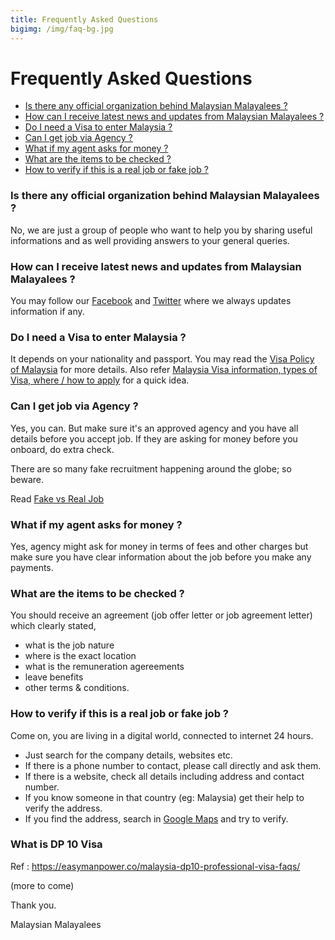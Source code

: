 ```yaml
---
title: Frequently Asked Questions
bigimg: /img/faq-bg.jpg
---
```


# Frequently Asked Questions
- [Is there any official organization behind Malaysian Malayalees ?](#is-there-any-official-organization-behind-malaysian-malayalees-)
- [How can I receive latest news and updates from Malaysian Malayalees ?](#how-can-i-receive-latest-news-and-updates-from-malaysian-malayalees-)
- [Do I need a Visa to enter Malaysia ?](#do-i-need-a-visa-to-enter-malaysia-)
- [Can I get job via Agency ?](#can-i-get-job-via-agency-)
- [What if my agent asks for money ?](#what-if-my-agent-asks-for-money-)
- [What are the items to be checked ?](#what-are-the-items-to-be-checked-)
- [How to verify if this is a real job or fake job ?](#how-to-verify-if-this-is-a-real-job-or-fake-job-)

### Is there any official organization behind Malaysian Malayalees ?
No, we are just a group of people who want to help you by sharing useful informations and as well providing answers to your general queries.

### How can I receive latest news and updates from Malaysian Malayalees ?
You may follow our [Facebook](https://www.facebook.com/MalaysianMalayalees) and [Twitter](https://twitter.com/mymalayalees) where we always updates information if any.

### Do I need a Visa to enter Malaysia ?
It depends on your nationality and passport. You may read the [Visa Policy of Malaysia](https://en.wikipedia.org/wiki/Visa_policy_of_Malaysia) for more details.
Also refer [Malaysia Visa information, types of Visa, where / how to apply](http://www.klia2.info/trips/malaysia/malaysia-visa-information) for a quick idea.

### Can I get job via Agency ?
Yes, you can. But make sure it's an approved agency and you have all details before you accept job. If they are asking for money before you onboard, do extra check.

There are so many fake recruitment happening around the globe; so beware.

Read [Fake vs Real Job](https://www.randstad.com.my/workforce360/archives/real-job-vs-fake-job_155/)

### What if my agent asks for money ?
Yes, agency might ask for money in terms of fees and other charges but make sure you have clear information about the job before you make any payments.

### What are the items to be checked ?
You should receive an agreement (job offer letter or job agreement letter) which clearly stated,
- what is the job nature
- where is the exact location
- what is the remuneration agereements
- leave benefits
- other terms & conditions.

### How to verify if this is a real job or fake job ?
Come on, you are living in a digital world, connected to internet 24 hours. 
- Just search for the company details, websites etc. 
- If there is a phone number to contact, please call directly and ask them.
- If there is a website, check all details including address and contact number.
- If you know someone in that country (eg: Malaysia) get their help to verify the address.
- If you find the address, search in [Google Maps](https://www.google.com/maps) and try to verify.

### What is DP 10 Visa

Ref : https://easymanpower.co/malaysia-dp10-professional-visa-faqs/

(more to come)

Thank you.

Malaysian Malayalees

